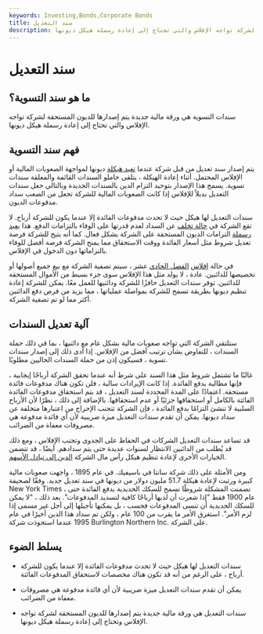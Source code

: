 ```yaml
---
keywords: Investing,Bonds,Corporate Bonds
title: سند التعديل
description: سندات التسوية هي ورقة مالية جديدة يتم إصدارها للديون المستحقة لشركة تواجه الإفلاس والتي تحتاج إلى إعادة رسملة هيكل ديونها.
---
```


# سند التعديل
## ما هو سند التسوية؟

سندات التسوية هي ورقة مالية جديدة يتم إصدارها للديون المستحقة لشركة تواجه الإفلاس والتي تحتاج إلى إعادة رسملة هيكل ديونها.

## فهم سند التسوية

يتم إصدار سند تعديل من قبل شركة عندما [تعيد هيكلة](/restructuring) ديونها لمواجهة الصعوبات المالية أو الإفلاس المحتمل. أثناء إعادة الهيكلة ، يتلقى حاملو السندات القائمة والمعلقة سندات تسوية. يسمح هذا الإصدار بتوحيد التزام الدين بالسندات الجديدة وبالتالي جعل سندات التعديل بديلاً للإفلاس إذا كانت الصعوبات المالية للشركة تجعل من الصعب سداد مدفوعات الديون.

سندات التعديل لها هيكل حيث لا تحدث مدفوعات الفائدة إلا عندما يكون للشركة أرباح. لا تقع الشركة في [حالة تخلف](/default2) عن السداد لعدم قدرتها على الوفاء بالتزامات الدفع. هذا [يعيد رسملة](/recapitalization) التزامات الديون المستحقة على الشركة بشكل فعال. كما أنه يتيح للشركة فرصة تعديل شروط مثل أسعار الفائدة ووقت الاستحقاق مما يمنح الشركة فرصة أفضل للوفاء بالتزاماتها دون الدخول في الإفلاس.

في حالة [إفلاس](/chapter11) [الفصل الحادي](/chapter11) عشر ، سيتم تصفية الشركة مع بيع جميع أصولها أو تخصيصها للدائنين. عادة ، لا يولد مثل هذا الإفلاس سوى جزء بسيط من الأموال المستحقة للدائنين. توفر سندات التعديل حافزًا للشركة ودائنيها للعمل معًا. يمكن للشركة إعادة تنظيم ديونها بطريقة تسمح للشركة بمواصلة عملياتها ، مما يزيد من فرص دفع الدائنين أكثر مما لو تم تصفية الشركة.

## آلية تعديل السندات

ستلتقي الشركة التي تواجه صعوبات مالية بشكل عام مع دائنيها ، بما في ذلك حملة السندات ، للتفاوض بشأن ترتيب أفضل من الإفلاس. إذا أدى ذلك إلى إصدار سندات تسوية ، فسيكون إذن من حملة السندات الحاليين مطلوبًا.

غالبًا ما تشتمل شروط مثل هذا السند على شرط أنه عندما تحقق الشركة أرباحًا إيجابية ، فإنها مطالبة بدفع الفائدة. إذا كانت الإيرادات سالبة ، فلن تكون هناك مدفوعات فائدة مستحقة. اعتمادًا على المدة المحددة لسند التعديل ، قد يتم استحقاق مدفوعات الفائدة الفائتة بالكامل أو استحقاقها جزئيًا أو عدم استحقاقها. بالإضافة إلى ذلك ، نظرًا لأن الأرباح السلبية لا تنشئ التزامًا بدفع الفائدة ، فإن الشركة تتجنب الإحراج من اعتبارها متخلفة عن سداد ديونها. يمكن أن تقدم سندات التعديل ميزة ضريبية لأن أي فائدة مدفوعة هي مصروفات معفاة من الضرائب.

قد تساعد سندات التعديل الشركات في الحفاظ على الجدوى وتجنب الإفلاس ، ومع ذلك قد يُطلب من الدائنين الانتظار لسنوات عديدة حتى يتم سدادهم. أيضًا ، قد تتضمن الخيارات الأخرى لإعادة تنظيم هيكل رأس مال الشركة [الدين إلى تبادل الأسهم](/debtequityswap).

ومن الأمثلة على ذلك شركة سانتا في باسيفيك. في عام 1895 ، واجهت صعوبات مالية كبيرة ورتبت لإعادة هيكلة 51.7 مليون دولار من ديونها في سند تعديل جديد. وفقًا لصحيفة New York Times ، تضمنت المشكلة شروطًا تسمح للسكك الحديدية بدفع الفائدة حتى عام 1900 فقط "إذا شعرت أن لديها أرباحًا كافية لتسديد المدفوعات". بعد ذلك ، "لا يمكن للسكك الحديدية أن تنسى المدفوعات فحسب ، بل يمكنها تأجيلها إلى أجل غير مسمى إذا لزم الأمر". استغرق الأمر ما يقرب من 100 عام ، ولكن تم سداد هذا الدين أخيرًا في عام 1995 عندما استحوذت شركة Burlington Northern Inc. على الشركة.

## يسلط الضوء

- سندات التعديل لها هيكل حيث لا تحدث مدفوعات الفائدة إلا عندما يكون للشركة أرباح ، على الرغم من أنه قد تكون هناك مخصصات لاستحقاق المدفوعات الفائتة.

- يمكن أن تقدم سندات التعديل ميزة ضريبية لأن أي فائدة مدفوعة هي مصروفات معفاة من الضرائب.

- سندات التعديل هي ورقة مالية جديدة يتم إصدارها للديون المستحقة لشركة تواجه الإفلاس وتحتاج إلى إعادة رسملة هيكل ديونها.

